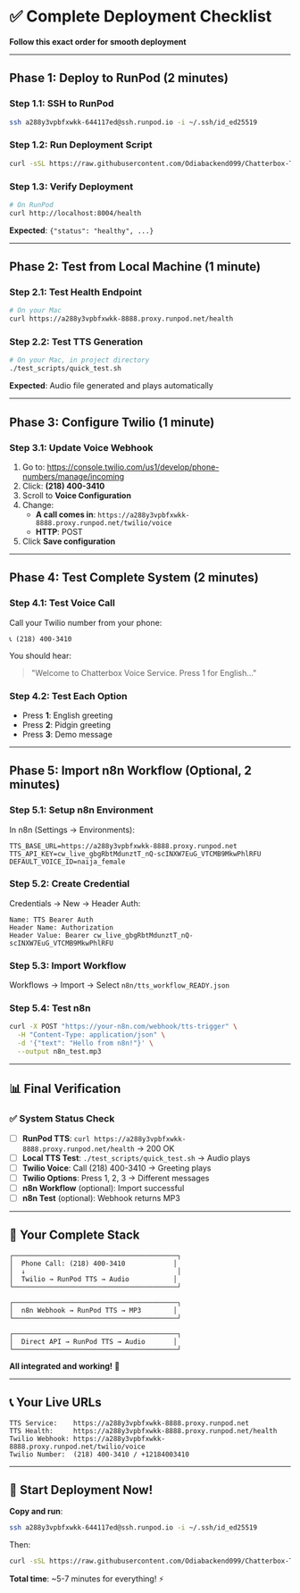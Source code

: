 # ✅ Complete Deployment Checklist

**Follow this exact order for smooth deployment**

---

## Phase 1: Deploy to RunPod (2 minutes)

### Step 1.1: SSH to RunPod
```bash
ssh a288y3vpbfxwkk-644117ed@ssh.runpod.io -i ~/.ssh/id_ed25519
```

### Step 1.2: Run Deployment Script
```bash
curl -sSL https://raw.githubusercontent.com/Odiabackend099/Chatterbox-TTS-/main/runpod/DEPLOY_NOW.sh | bash
```

### Step 1.3: Verify Deployment
```bash
# On RunPod
curl http://localhost:8004/health
```

**Expected**: `{"status": "healthy", ...}`

---

## Phase 2: Test from Local Machine (1 minute)

### Step 2.1: Test Health Endpoint
```bash
# On your Mac
curl https://a288y3vpbfxwkk-8888.proxy.runpod.net/health
```

### Step 2.2: Test TTS Generation
```bash
# On your Mac, in project directory
./test_scripts/quick_test.sh
```

**Expected**: Audio file generated and plays automatically

---

## Phase 3: Configure Twilio (1 minute)

### Step 3.1: Update Voice Webhook

1. Go to: https://console.twilio.com/us1/develop/phone-numbers/manage/incoming
2. Click: **(218) 400-3410**
3. Scroll to **Voice Configuration**
4. Change:
   - **A call comes in**: `https://a288y3vpbfxwkk-8888.proxy.runpod.net/twilio/voice`
   - **HTTP**: POST
5. Click **Save configuration**

---

## Phase 4: Test Complete System (2 minutes)

### Step 4.1: Test Voice Call

Call your Twilio number from your phone:
```
📞 (218) 400-3410
```

You should hear:
> "Welcome to Chatterbox Voice Service. Press 1 for English..."

### Step 4.2: Test Each Option

- Press **1**: English greeting
- Press **2**: Pidgin greeting  
- Press **3**: Demo message

---

## Phase 5: Import n8n Workflow (Optional, 2 minutes)

### Step 5.1: Setup n8n Environment

In n8n (Settings → Environments):
```
TTS_BASE_URL=https://a288y3vpbfxwkk-8888.proxy.runpod.net
TTS_API_KEY=cw_live_gbgRbtMdunztT_nQ-scINXW7EuG_VTCMB9MkwPhlRFU
DEFAULT_VOICE_ID=naija_female
```

### Step 5.2: Create Credential

Credentials → New → Header Auth:
```
Name: TTS Bearer Auth
Header Name: Authorization
Header Value: Bearer cw_live_gbgRbtMdunztT_nQ-scINXW7EuG_VTCMB9MkwPhlRFU
```

### Step 5.3: Import Workflow

Workflows → Import → Select `n8n/tts_workflow_READY.json`

### Step 5.4: Test n8n

```bash
curl -X POST "https://your-n8n.com/webhook/tts-trigger" \
  -H "Content-Type: application/json" \
  -d '{"text": "Hello from n8n!"}' \
  --output n8n_test.mp3
```

---

## 📊 Final Verification

### ✅ System Status Check

- [ ] **RunPod TTS**: `curl https://a288y3vpbfxwkk-8888.proxy.runpod.net/health` → 200 OK
- [ ] **Local TTS Test**: `./test_scripts/quick_test.sh` → Audio plays
- [ ] **Twilio Voice**: Call (218) 400-3410 → Greeting plays
- [ ] **Twilio Options**: Press 1, 2, 3 → Different messages
- [ ] **n8n Workflow** (optional): Import successful
- [ ] **n8n Test** (optional): Webhook returns MP3

---

## 🎯 Your Complete Stack

```
┌─────────────────────────────────────────┐
│  Phone Call: (218) 400-3410            │
│  ↓                                      │
│  Twilio → RunPod TTS → Audio           │
└─────────────────────────────────────────┘

┌─────────────────────────────────────────┐
│  n8n Webhook → RunPod TTS → MP3        │
└─────────────────────────────────────────┘

┌─────────────────────────────────────────┐
│  Direct API → RunPod TTS → Audio       │
└─────────────────────────────────────────┘
```

**All integrated and working!** 🎉

---

## 📞 Your Live URLs

```
TTS Service:    https://a288y3vpbfxwkk-8888.proxy.runpod.net
TTS Health:     https://a288y3vpbfxwkk-8888.proxy.runpod.net/health
Twilio Webhook: https://a288y3vpbfxwkk-8888.proxy.runpod.net/twilio/voice
Twilio Number:  (218) 400-3410 / +12184003410
```

---

## 🚀 Start Deployment Now!

**Copy and run**:
```bash
ssh a288y3vpbfxwkk-644117ed@ssh.runpod.io -i ~/.ssh/id_ed25519
```

Then:
```bash
curl -sSL https://raw.githubusercontent.com/Odiabackend099/Chatterbox-TTS-/main/runpod/DEPLOY_NOW.sh | bash
```

**Total time**: ~5-7 minutes for everything! ⚡

